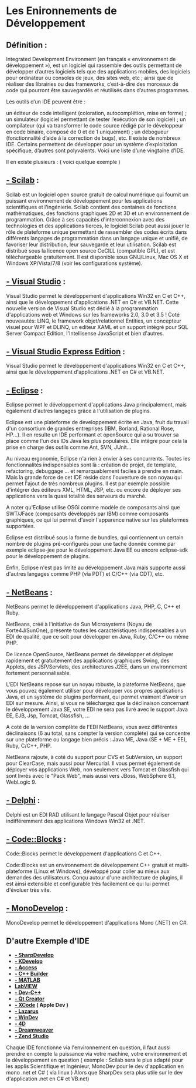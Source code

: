 # **Les Enironnements de Développement**

## **Définition** : 
Integrated Development Environment (en français « environnement de développement »), est un logiciel qui rassemble des outils permettant de développer d’autres logiciels tels que des applications mobiles, des logiciels pour ordinateur ou consoles de jeux, des sites web, etc ; ainsi que de réaliser des librairies ou des frameworks, c’est-à-dire des morceaux de code qui pourront être sauvegardés et réutilisés dans d’autres programmes.

Les outils d’un IDE peuvent être :

un éditeur de code intelligent (coloration, autocomplétion, mise en forme) ;
un simulateur (logiciel permettant de tester l’exécution de son logiciel) ;
un compilateur (qui va transformer le code source rédigé par le développeur en code binaire, composé de 0 et de 1 uniquement) ;
un débogueur (fonctionnalité d’aide à la correction de bugs), etc.
Il existe de nombreux IDE. Certains permettent de développer pour un système d’exploitation spécifique, d’autres sont polyvalents. Voici une liste d’une vingtaine d’IDE.

Il en existe plusieurs : ( voici quelque exemple )


## **[- Scilab](https://www.scilab.org/ "Direction vers site Scilab")** :
 Scilab est un logiciel open source gratuit de calcul numérique qui fournit un puissant environnement de développement pour les applications scientifiques et l'ingénierie. Scilab contient des centaines de fonctions mathématiques, des fonctions graphiques 2D et 3D et un environnement de programmation. Grâce à ses capacités d'interconnexion avec des technologies et des applications tierces, le logiciel Scilab peut aussi jouer le rôle de plateforme unique permettant de rassembler des codes écrits dans différents langages de programmation dans un langage unique et unifié, de favoriser leur distribution, leur sauvegarde et leur utilisation. Scilab est distribué sous la licence open source CeCILL (compatible GPL), et est téléchargeable gratuitement. Il est disponible sous GNU/Linux, Mac OS X et Windows XP/Vista/7/8 (voir les configurations système).

## **[- Visual Studio](https://docs.microsoft.com/fr-fr/sql/sql-server/?redirectedfrom=MSDN&view=sql-server-ver15 "Direction vers site Visual Studio")** :
 Visual Studio permet le développement d'applications Win32 en C et C++, ainsi que le développement d'applications .NET en C# et VB.NET.
Cette nouvelle version de Visual Studio est dédié à la programmation d'applications web et Windows sur les frameworks 2.0, 3.0 et 3.5 ! Coté nouveautés: LINQ, le framework objet/relationnel Entities, un concepteur visuel pour WPF et DLINQ, un editeur XAML et un support intégré pour SQL Server Compact Edition, l'Intellisense JavaScript et bien d'autres.


## **[- Visual Studio Express Edition](https://visualstudio.microsoft.com/fr/vs/express/ "Direction vers site Visual Studio Express")** : 
Visual Studio permet le développement d'applications Win32 en C et C++, ainsi que le développement d'applications .NET en C# et VB.NET.


## **[- Eclipse](https://www.eclipse.org/ "Direction vers site Eclipse")** :
 Eclipse permet le développement d'applications Java principalement, mais également d'autres langages grâce à l'utilisation de plugins.

Eclipse est une plateforme de developpement écrite en Java, fruit du travail d'un consortium de grandes entreprises (IBM, Borland, Rational Rose, HP...). Il en resulte un IDE performant et openSource qui a su trouver sa place comme l'un des IDs Java les plus populaires. Elle intègre pour cela la prise en charge des outils comme Ant, SVN, JUnit...

Au niveau ergonomie, Eclipse n'a rien à envier à ses concurrents. Toutes les fonctionnalités indispensables sont là : création de projet, de template, refactoring, debuggage ... et remarquablement faciles à prendre en main. Mais la grande force de cet IDE réside dans l'ouverture de son noyau qui permet l'ajout de très nombreux plugins. Il est par exemple possible d'intégrer des éditeurs XML, HTML, JSP, etc. ou encore de déployer ses applications vers la quasi totalité des serveurs du marché.

A noter qu'Eclipse utilise OSGi comme modèle de composants ainsi que SWT/JFace (composants développés par IBM) comme composants graphiques, ce qui lui permet d'avoir l'apparence native sur les plateformes supportées.

Eclipse est distribué sous la forme de bundles, qui contiennent un certain nombre de plugins pré-configurés pour une tache donnée comme par exemple eclipse-jee pour le développement Java EE ou encore eclipse-sdk pour le développement de plugins.

Enfin, Eclipse n'est pas limité au développement Java mais supporte aussi d'autres langages comme PHP (via PDT) et C/C++ (via CDT), etc.


## **[- NetBeans](https://netbeans.org/ "Direction vers site Netbeans")** :
 NetBeans permet le développement d'applications Java, PHP, C, C++ et Ruby.

NetBeans, créé à l'initiative de Sun Microsystems (Noyau de Forte4J/SunOne), présente toutes les caractéristiques indispensables à un EDI de qualité, que ce soit pour développer en Java, Ruby, C/C++ ou même PHP.

De licence OpenSource, NetBeans permet de développer et déployer rapidement et gratuitement des applications graphiques Swing, des Applets, des JSP/Servlets, des architectures J2EE, dans un environnement fortement personnalisable.

L'EDI NetBeans repose sur un noyau robuste, la plateforme NetBeans, que vous pouvez également utiliser pour développer vos propres applications Java, et un système de plugins performant, qui permet vraiment d'avoir un EDI sur mesure. Ainsi, si vous ne téléchargez que la déclinaison concernant le développement Java SE, votre EDI ne sera pas livré avec le support Java EE, EJB, Jsp, Tomcat, Glassfish, ...

A coté de la version complète de l'EDI NetBeans, vous avez différentes déclinaisons (6 au total, sans compter la version complète) qui se concentre sur une plateforme ou langage bien précis : Java ME, Java (SE + ME + EE), Ruby, C/C++, PHP.

NetBeans rajoute, à coté du support pour CVS et SubVersion, un support pour ClearCase, mais aussi pour Mercurial. Il vous permet également de déployer vos applications Web, non seulement vers Tomcat et Glassfish qui sont livrés avec le "Pack Web", mais aussi vers JBoss, WebSphere 6.1, WebLogic 9.


## **[- Delphi](https://www.embarcadero.com/products/delphi "Direction vers site Delphi")** :
 Delphi est un EDI RAD utilisant le langage Pascal Objet pour réaliser indifféremment des applications Windows Win32 et .NET.


## **[- Code::Blocks](http://www.codeblocks.org/ "Direction vers site Code::Blocks")** : 
Code::Blocks permet le développement d'applications C et C++.

Code::Blocks est un environnement de développement C++ gratuit et multi-plateforme (Linux et Windows), développé pour coller au mieux aux demandes des utilisateurs. Conçu autour d'une architecture de plugins, il est ainsi extensible et configurable très facilement ce qui lui permet d'évoluer très vite.


## **[- MonoDevelop](https://www.monodevelop.com/ "Direction vers site MonoDevelop")** :
 MonoDevelop permet le développement d'applications Mono (.NET) en C#.

## **D'autre Exemple d'IDE**


- **[- SharpDevelop](https://github.com/icsharpcode "Direction vers site SharpDevelop")**
- **[- KDevelop](https://www.kdevelop.org/ "Direction vers site KDevelop")**
- **[- Access](https://products.office.com/fr-fr/access "Direction vers site Acess")**
- **[- C++ Builder](https://www.embarcadero.com/products/cbuilder/ "Direction vers site C++ Builder")**
- **[- MATLAB](https://fr.mathworks.com/products/matlab.html "Direction vers site MATLAB")**
- **[LabVIEW](http://www.ni.com/fr-fr/shop/labview.html "Direction vers site LabVIEW")**
- **[- Dev-C++](http://www.bloodshed.net/devcpp.html "Direction vers site Dev-C++")**
- **[- Qt Creator](https://www.qt.io/download "Direction vers site Qt Creator")**
- **[- XCode](https://developer.apple.com/ "Direction vers site Dev Apple") ( Apple Dev )**
- **[- Lazarus](https://sourceforge.net/projects/lazarus/ "Direction vers site Lazarus")**
- **[- WinDev](https://www.pcsoft.fr/windev/index.html "Direction vers site WinDev")**
- **[- 4D](https://us.4d.com/ "Direction vers site 4D")**
- **[- Dreamweaver](https://www.adobe.com/fr/products/dreamweaver.html "Direction vers site Dreamweaver")**
- **[- Zend Studio](https://www.zend.com/ "Direction vers site ZndStudio")**

Chaque IDE fonctionne via l'environnement en question, il faut aussi prendre en compte la puissance via votre machine, votre environnement et le développement en question ( exemple : Scilab sera le plus adapté pour les applis Scientifique et Ingénieur, MonoDev pour le dev d'application en mono  .net et C# ( via linux ) Alors que SharpDev sera plus utile sur le dev d'application .net en C# et VB.net)



